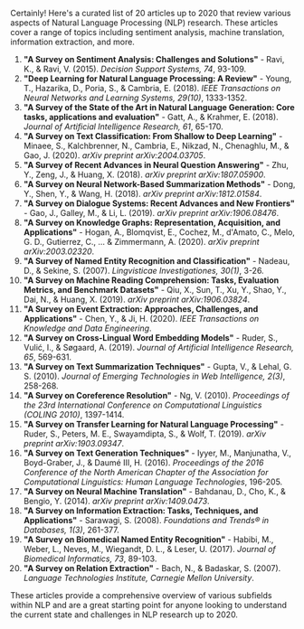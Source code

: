 Certainly! Here's a curated list of 20 articles up to 2020 that review various aspects of Natural Language Processing (NLP) research. These articles cover a range of topics including sentiment analysis, machine translation, information extraction, and more.

1. **"A Survey on Sentiment Analysis: Challenges and Solutions"** - Ravi, K., & Ravi, V. (2015). *Decision Support Systems, 74*, 93-109.
2. **"Deep Learning for Natural Language Processing: A Review"** - Young, T., Hazarika, D., Poria, S., & Cambria, E. (2018). *IEEE Transactions on Neural Networks and Learning Systems, 29(10)*, 1333-1352.
3. **"A Survey of the State of the Art in Natural Language Generation: Core tasks, applications and evaluation"** - Gatt, A., & Krahmer, E. (2018). *Journal of Artificial Intelligence Research, 61*, 65-170.
4. **"A Survey on Text Classification: From Shallow to Deep Learning"** - Minaee, S., Kalchbrenner, N., Cambria, E., Nikzad, N., Chenaghlu, M., & Gao, J. (2020). *arXiv preprint arXiv:2004.03705*.
5. **"A Survey of Recent Advances in Neural Question Answering"** - Zhu, Y., Zeng, J., & Huang, X. (2018). *arXiv preprint arXiv:1807.05900*.
6. **"A Survey on Neural Network-Based Summarization Methods"** - Dong, Y., Shen, Y., & Wang, H. (2018). *arXiv preprint arXiv:1812.01584*.
7. **"A Survey on Dialogue Systems: Recent Advances and New Frontiers"** - Gao, J., Galley, M., & Li, L. (2019). *arXiv preprint arXiv:1906.08476*.
8. **"A Survey on Knowledge Graphs: Representation, Acquisition, and Applications"** - Hogan, A., Blomqvist, E., Cochez, M., d'Amato, C., Melo, G. D., Gutierrez, C., ... & Zimmermann, A. (2020). *arXiv preprint arXiv:2003.02320*.
9. **"A Survey of Named Entity Recognition and Classification"** - Nadeau, D., & Sekine, S. (2007). *Lingvisticae Investigationes, 30(1)*, 3-26.
10. **"A Survey on Machine Reading Comprehension: Tasks, Evaluation Metrics, and Benchmark Datasets"** - Qiu, X., Sun, T., Xu, Y., Shao, Y., Dai, N., & Huang, X. (2019). *arXiv preprint arXiv:1906.03824*.
11. **"A Survey on Event Extraction: Approaches, Challenges, and Applications"** - Chen, Y., & Ji, H. (2020). *IEEE Transactions on Knowledge and Data Engineering*.
12. **"A Survey on Cross-Lingual Word Embedding Models"** - Ruder, S., Vulić, I., & Søgaard, A. (2019). *Journal of Artificial Intelligence Research, 65*, 569-631.
13. **"A Survey on Text Summarization Techniques"** - Gupta, V., & Lehal, G. S. (2010). *Journal of Emerging Technologies in Web Intelligence, 2(3)*, 258-268.
14. **"A Survey on Coreference Resolution"** - Ng, V. (2010). *Proceedings of the 23rd International Conference on Computational Linguistics (COLING 2010)*, 1397-1414.
15. **"A Survey on Transfer Learning for Natural Language Processing"** - Ruder, S., Peters, M. E., Swayamdipta, S., & Wolf, T. (2019). *arXiv preprint arXiv:1903.09347*.
16. **"A Survey on Text Generation Techniques"** - Iyyer, M., Manjunatha, V., Boyd-Graber, J., & Daumé III, H. (2016). *Proceedings of the 2016 Conference of the North American Chapter of the Association for Computational Linguistics: Human Language Technologies*, 196-205.
17. **"A Survey on Neural Machine Translation"** - Bahdanau, D., Cho, K., & Bengio, Y. (2014). *arXiv preprint arXiv:1409.0473*.
18. **"A Survey on Information Extraction: Tasks, Techniques, and Applications"** - Sarawagi, S. (2008). *Foundations and Trends® in Databases, 1(3)*, 261-377.
19. **"A Survey on Biomedical Named Entity Recognition"** - Habibi, M., Weber, L., Neves, M., Wiegandt, D. L., & Leser, U. (2017). *Journal of Biomedical Informatics, 73*, 89-103.
20. **"A Survey on Relation Extraction"** - Bach, N., & Badaskar, S. (2007). *Language Technologies Institute, Carnegie Mellon University*.

These articles provide a comprehensive overview of various subfields within NLP and are a great starting point for anyone looking to understand the current state and challenges in NLP research up to 2020.